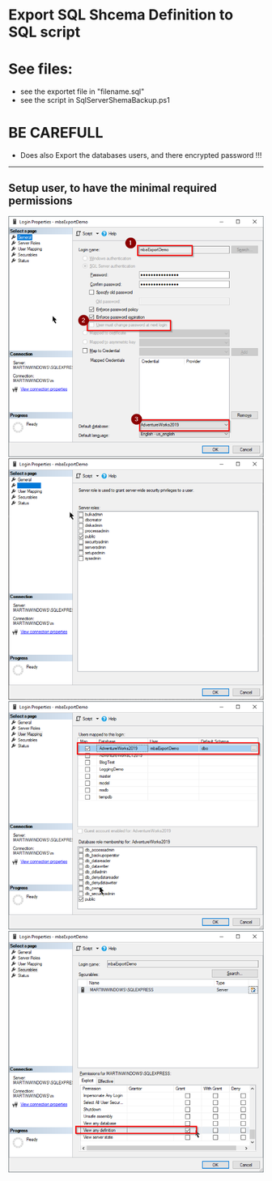 # Export SQL Shcema Definition to SQL script

# See files:
- see the exportet file in "filename.sql"
- see the script in SqlServerShemaBackup.ps1


# BE CAREFULL
- Does also Export the databases users, and there encrypted password !!!

---

## Setup user, to have the minimal required permissions
![alt](./docs/1.png)
![alt](./docs/2.png)
![alt](./docs/3.png)
![alt](./docs/4.png)
